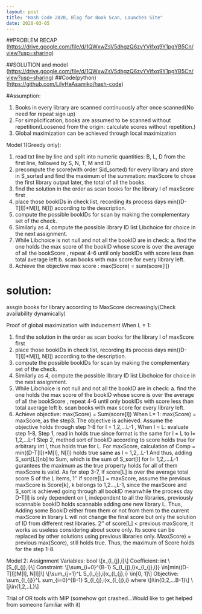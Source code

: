 ```yaml
---
layout: post
title: "Hash Code 2020, Blog for Book Scan, Launches Site"
date: 2020-03-05
---
```


##PROBLEM RECAP
(https://drive.google.com/file/d/1QWxwZsV5dhgzQ6zvYVifxq9Y1pgYB5Cn/view?usp=sharing)

##SOLUTION and model
(https://drive.google.com/file/d/1QWxwZsV5dhgzQ6zvYVifxq9Y1pgYB5Cn/view?usp=sharing)
##Code(python)
(https://github.com/LilyHeAsamiko/hash-code)

#Assumption:
1)	Books in every library are scanned continuously after once scanned(No need for repeat sign up)
2)	For simplicification, books are assumed to be scanned without repetition(Loosened from the origin: calculate scores without repetition.)
3)	Global maximization can be achieved through local maximization 

Model 1(Greedy only):
1.	read txt line by line and split into numeric quantities:  B, L, D from the first line, followed by S, N, T, M and ID
2.	precompute the score(with order Sid_sorted)  for every library and store in S_sorted 
and find the maximum of the summation: maxScore to chose the first library output later, the total of all the books.
3.	find the solution in the order as scan books for the library l of maxScore first 
4.	place those bookIDs in check list, recording its process days min((D-T[l])*M[l], N[l]) according to the description.
5.	compute the possible bookIDs for scan by making the complementary set of the check.
6.	Similarly as 4, compute the possible library ID list Libchoice  for choice in the next assignment.
7.	While Libchoice is not null and not all the bookID are in check:
a.	find the one holds the max score of the bookID whose score is over the average of all the bookScore , repeat 4-6
until only bookIDs with score less than total average left
b.	scan books with max score for every library left.
8.	Achieve the objective max score : max(Score) = sum(score[l])
# solution: 
assgin books for library according to MaxScore decreasingly(Check availability dynamically) 

Proof of global maximization with inducement
When L = 1:
1.	find the solution in the order as scan books for the library l of maxScore first 
2.	 place those bookIDs in check list, recording its process days min((D-T[l])*M[l], N[l]) according to the description.
3.	compute the possible bookIDs for scan by making the complementary set of the check.
4.	Similarly as 4, compute the possible library ID list Libchoice  for choice in the next assignment.
5.	While Libchoice is not null and not all the bookID are in check:
a.	find the one holds the max score of the bookID whose score is over the average of all the bookScore , repeat 4-6
until only bookIDs with score less than total average left
b.	scan books with max score for every library left.
6.	Achieve objective: max(Score) = Sum(score[l])
When L= 1: max(Score) = maxScore, as the step3. The objective is achieved.
Assume the objective holds through step 1-8 for l = 1,2,…L-1 ,
When l = L:  evaluate step 1-8,
Step 1, read in holds true since format is the same for l = L to l= 1,2,…L-1
Step 2, method sort of bookID according to score holds true for arbitrary int l, thus holds true for L.
For maxScore,  calculation of Comp = min((D-T[l])*M[l], N[l]) holds true same as l = 1,2,..L-1
       And thus, adding  S_sort[L][nb] to Sum, which is the sum of S_sort[l] for l= 1,2,….L-1 gurantees the maximum as the true property holds for all of them
       maxScore is valid.
As for step 3-7, if score[L] is over the average total score S of the L items, 
1’’ if score[L] = maxScore, assume the previous maxScore is Score[k], k belongs to 1,2…,L-1,  since the maxScore and S_sort is achieved going through all bookID meanwhile the process day D-T[l] is only dependent on l, independent to all the libraries,  previously scannable bookID holds scannable adding one new library L. Thus, Adding some BookID either from them or not from them to the current maxScore in library L will not change the final score but only the solution of ID from different rest libraries.
2’’ of score[L] < previous maxScore, it works as useless considering about score only. Its score can be replaced by other solutions using previous libraries only. Max(Score) = previous max(Score), still holds true.
Thus, the maximum of Score holds for the step 1-8.   

Model 2: Assignment 
Variables: bool \\[x\_{l\_{j},i}\\]
Coefficient: int \\[S\_{l\_{j},i}\\]
Constraint: \\[\sum_{i=0}^{B-1} S\_{l\_{j},i}x\_{l\_{j},i}} \in[min((D-T[l])M[l], N[l]]\\]
\\[\sum_{j=1}^L S\_{l\_{j},i}x\_{l\_{j},i} \in[0, 1]\\]
Objective:   \sum_{l_{j}}^L sum_{i=0}^{B-1} S\_{l\_{j},i}x\_{l\_{j},i}
where \\[i\in{0,2,...B-1}\\]
\\[j\in{1,2,..L}\\]


Trial of OR tools with MIP (somehow got crashed…Would like to get helped from someone familiar with it) 



